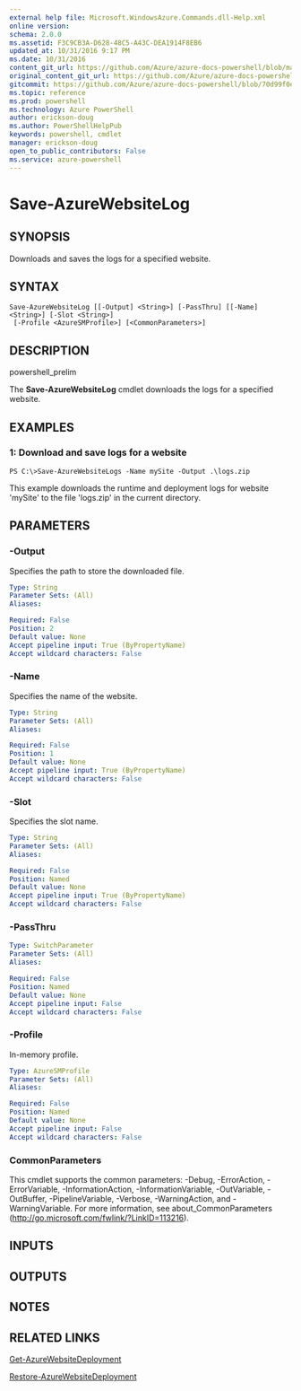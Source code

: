 ```yaml
---
external help file: Microsoft.WindowsAzure.Commands.dll-Help.xml
online version: 
schema: 2.0.0
ms.assetid: F3C9CB3A-D628-48C5-A43C-DEA1914F8EB6
updated_at: 10/31/2016 9:17 PM
ms.date: 10/31/2016
content_git_url: https://github.com/Azure/azure-docs-powershell/blob/master/azureps-cmdlets-docs/ServiceManagement/Azure.Compute/v1.6.1/Save-AzureWebsiteLog.md
original_content_git_url: https://github.com/Azure/azure-docs-powershell/blob/master/azureps-cmdlets-docs/ServiceManagement/Azure.Compute/v1.6.1/Save-AzureWebsiteLog.md
gitcommit: https://github.com/Azure/azure-docs-powershell/blob/70d99f0e924efe152eb73454f7898f92d5a5db64/azureps-cmdlets-docs/ServiceManagement/Azure.Compute/v1.6.1/Save-AzureWebsiteLog.md
ms.topic: reference
ms.prod: powershell
ms.technology: Azure PowerShell
author: erickson-doug
ms.author: PowerShellHelpPub
keywords: powershell, cmdlet
manager: erickson-doug
open_to_public_contributors: False
ms.service: azure-powershell
---
```


# Save-AzureWebsiteLog

## SYNOPSIS
Downloads and saves the logs for a specified website.

## SYNTAX

```
Save-AzureWebsiteLog [[-Output] <String>] [-PassThru] [[-Name] <String>] [-Slot <String>]
 [-Profile <AzureSMProfile>] [<CommonParameters>]
```

## DESCRIPTION
powershell_prelim

The **Save-AzureWebsiteLog** cmdlet downloads the logs for a specified website.

## EXAMPLES

### 1: Download and save logs for a website
```
PS C:\>Save-AzureWebsiteLogs -Name mySite -Output .\logs.zip
```

This example downloads the runtime and deployment logs for website 'mySite' to the file 'logs.zip' in the current directory.

## PARAMETERS

### -Output
Specifies the path to store the downloaded file.

```yaml
Type: String
Parameter Sets: (All)
Aliases: 

Required: False
Position: 2
Default value: None
Accept pipeline input: True (ByPropertyName)
Accept wildcard characters: False
```

### -Name
Specifies the name of the website.

```yaml
Type: String
Parameter Sets: (All)
Aliases: 

Required: False
Position: 1
Default value: None
Accept pipeline input: True (ByPropertyName)
Accept wildcard characters: False
```

### -Slot
Specifies the slot name.

```yaml
Type: String
Parameter Sets: (All)
Aliases: 

Required: False
Position: Named
Default value: None
Accept pipeline input: True (ByPropertyName)
Accept wildcard characters: False
```

### -PassThru

```yaml
Type: SwitchParameter
Parameter Sets: (All)
Aliases: 

Required: False
Position: Named
Default value: None
Accept pipeline input: False
Accept wildcard characters: False
```

### -Profile
In-memory profile.

```yaml
Type: AzureSMProfile
Parameter Sets: (All)
Aliases: 

Required: False
Position: Named
Default value: None
Accept pipeline input: False
Accept wildcard characters: False
```

### CommonParameters
This cmdlet supports the common parameters: -Debug, -ErrorAction, -ErrorVariable, -InformationAction, -InformationVariable, -OutVariable, -OutBuffer, -PipelineVariable, -Verbose, -WarningAction, and -WarningVariable. For more information, see about_CommonParameters (http://go.microsoft.com/fwlink/?LinkID=113216).

## INPUTS

## OUTPUTS

## NOTES

## RELATED LINKS

[Get-AzureWebsiteDeployment](xref:ServiceManagement/Azure.Compute/v1.6.1/Get-AzureWebsiteDeployment.md)

[Restore-AzureWebsiteDeployment](xref:ServiceManagement/Azure.Compute/v1.6.1/Restore-AzureWebsiteDeployment.md)


